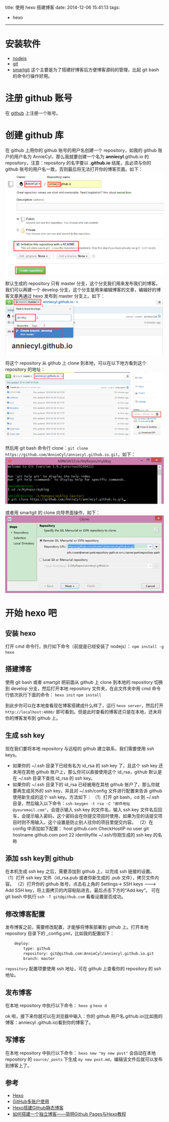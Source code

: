 title: 使用 hexo 搭建博客
date: 2014-12-06 15:41:13
tags: 
- hexo
---

# 安装软件

- [nodejs](http://nodejs.org/)
- [git](http://git-scm.com/downloads)
- [smartgit](http://www.syntevo.com/smartgit/) 这个主要是为了搭建好博客后方便博客源码的管理，比起 git bash 的命令行操作好用。

# 注册 github 账号

在 [github](https://github.com/) 上注册一个账号。

# 创建 github 库

在 github 上用你的 github 账号的用户名创建一个 repository，如我的 github 账户的用户名为 AnnieCyl，那么我就要创建一个名为 **anniecyl**.github.io 的 repository，注意：repository 的名字要以 **.github.io** 结尾，且必须与你的 github 账号的用户名一致，否则最后将无法打开你的博客页面。如下：
![1](/img/2014-12-06-start-using-hexo/1.png)

默认生成的 repository 只有 master 分支，这个分支我们用来发布我们的博客。我们可以再建一个 develop 分支，这个分支是用来编辑博客的文章，编辑好的博客文章再通过 hexo 发布到 master 分支上。如下：
![2](/img/2014-12-06-start-using-hexo/2.png)

将这个 repository 从 github 上 clone 到本地，可以在以下地方看到这个 repository 的地址：
![3](/img/2014-12-06-start-using-hexo/3.png)

然后用 git bash 命令行 clone：`git clone https://github.com/AnnieCyl/anniecyl.github.io.git`，如下：
![4](/img/2014-12-06-start-using-hexo/4.png)

或者用 smartgit 的 clone 向导界面操作，如下：
![5](/img/2014-12-06-start-using-hexo/5.png)

# 开始 hexo 吧

## 安装 hexo

打开 cmd 命令行，执行如下命令（前提是已经安装了 nodejs）：
`npm install -g hexo`

## 搭建博客

使用 git bash 或者 smartgit 把前面从 github 上 clone 到本地的 repository 切换到 develop 分支，然后打开本地 repository 文件夹，在此文件夹中用 cmd 命令行依次执行下面的命令：
`hexo init`
`npm install`

到此步你可以在本地查看现在博客搭建成什么样了，运行 `hexo server`，然后打开 `http://localhost:4000/` 即可看到。但是此时查看的博客还只是在本地，还未将你的博客发布到 github 上。

## 生成 ssh key
现在我们要将本地 repository 与远程的 github 建立联系，我们需要使用 ssh keys。
- 如果你的 ~/.ssh 目录下已经有名为 id_rsa 的 ssh key 了，且这个 ssh key 还未用在其他 github 账户上，那么你可以直接使用这个 id_rsa，github 默认是在 ~/.ssh 目录下查找 id_rsa 的 ssh key。
- 如果你的 ~/.ssh 目录下的 id_rsa 已经被用在其他 github 账户了，那么你就要再生成另外的 ssh key，并且对 ~/.ssh/config 文件进行配置来告诉 github 使用新生成的这个 ssh key。方法如下：
（1）打开 git bash，cd 到 ~/.ssh 目录，然后输入以下命令：`ssh-keygen -t rsa -C "邮件地址@youremail.com"`，会提示输入 ssh key 的文件名，输入 ssh key 文件名后回车，会提示输入密码，这个密码会在你提交项目时使用，如果为空的话提交项目时则不用输入。这个设置是防止别人往你的项目里提交内容。
（2）在 config 中添加如下配置：
        host github.com
            CheckHostIP no
            user git
            hostname github.com
            port 22
            identityfile ~/.ssh/你刚生成的 ssh key 的名称

## 添加 ssh key到 github
在本机生成 ssh key 之后，需要添加到 github 上，以完成 ssh 链接的设置。
（1）打开 ssh key 文件（id_rsa.pub 或者你新生成的 .pub 文件），拷贝文件内容。
（2）打开你的 github 账号，点击右上角的 Settings-> SSH keys ---> Add SSH key，将上面拷贝的内容粘贴进去，最后点击下方的“Add key”。
可在 git bash 中执行 `ssh -T git@github.com` 看看设置是否成功。

## 修改博客配置
发布博客之前，需要修改配置，才能够将博客部署到 github 上。打开本地 repository 目录下的 _config.yml，比如我的配置如下：
   
        deploy:
	        type: github
	        repository: git@github.com:AnnieCyl/anniecyl.github.io.git
	        branch: master

`repository` 配置项要使用 ssh 地址，可在 github 上查看你的 repository 的 ssh 地址。

## 发布博客
在本地 repository 中执行以下命令：
`hexo g`
`hexo d`

ok 啦，接下来你就可以在浏览器中输入：你的 github 用户名.github.io(比如我的博客：anniecyl
.github.io)看到你的博客了。

## 写博客
在本地 repository 中执行以下命令：
`hexo new "my new post"`
会自动在本地 repository 的 `source/_posts` 下生成 `my new post.md`，编辑该文件后就可以发布到博客上了。

## 参考

- [Hexo](http://hexo.io/docs/)
- [GitHub多账户使用](http://www.blogjava.net/lishunli/archive/2012/03/08/371556.html)
- [Hexo搭建Github静态博客](http://www.cnblogs.com/zhcncn/p/4097881.html)
- [如何搭建一个独立博客——简明Github Pages与Hexo教程](http://www.jianshu.com/p/05289a4bc8b2)
